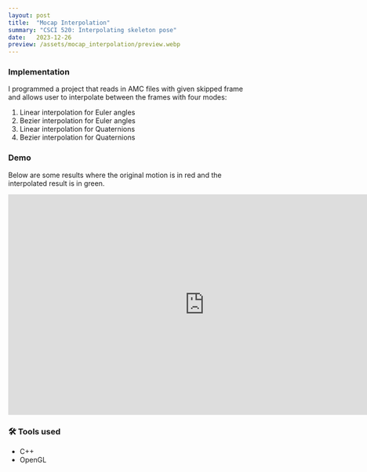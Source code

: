 ```yaml
---
layout: post
title:  "Mocap Interpolation"
summary: "CSCI 520: Interpolating skeleton pose"
date:   2023-12-26
preview: /assets/mocap_interpolation/preview.webp
---
```


### Implementation
I programmed a project that reads in AMC files with given skipped frame and allows user to interpolate between the frames with four modes:
1. Linear interpolation for Euler angles
2. Bezier interpolation for Euler angles
3. Linear interpolation for Quaternions
4. Bezier interpolation for Quaternions

### Demo
Below are some results where the original motion is in red and the interpolated result is in green.

<iframe width="800" height="450" src="https://www.youtube.com/embed/V2sYHaK6GYM?si=FP6ASSmBJO--9C6I" title="YouTube video player" frameborder="0" allow="accelerometer; autoplay; clipboard-write; encrypted-media; gyroscope; picture-in-picture; web-share" allowfullscreen></iframe>

### 🛠️ Tools used
- C++
- OpenGL